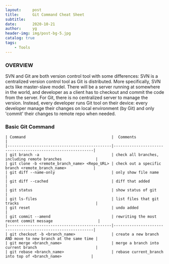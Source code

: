 ```yaml
---
layout:     post
title:      Git Command Cheat Sheet
subtitle:   
date:       2020-10-21
author:     yg
header-img: img/post-bg-5.jpg
catalog: true
tags:
    - Tools
---
```



### OVERVIEW
SVN and Git are both version control tool with some differences: SVN is a centralized version control tool as Git is distributed. More specifically, SVN acts like master-slave model. There will be a server running at somewhere in the world, and developer as a client has to checkout and commit the code from the server. For Git, there is no centralized server to manage the version. Instead, every developer runs Git tool on their device: every developer manage their changes on local environment (by Git) and only 'commit' their changes to remote repo when needed. 

### Basic Git Command
```
| Command                                      |  Comments                                                   |
|----------------------------------------------|-------------------------------------------------------------|
| git branch -a                                | check all branches, including remote branches               |
| git clone -b <remote_branch_name> <Repo_URL> | check out a specific branch <remote_branch_name>            |
| git diff --name-only                         | only show file name                                         |
| git diff --cached                            | diff that added                                             |
| git status                                   | show status of git                                          |
| git ls-files                                 | list files that git tracks                                  |
| git reset                                    | undo added                                                  |
| git commit --amend                           | rewriting the most recent commit message                    |
|----------------------------------------------|-------------------------------------------------------------|   
| git checkout -b <branch_name>                | create a new branch AND move to new branch at the same time |
| git merge <branch_name>                      | merge a branch into current branch                          |
| git rebase <branch_name>                     | rebase current_branch into top of <branch_name>             |
```
